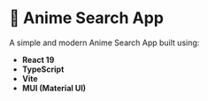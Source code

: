 # 🧩 Anime Search App

A simple and modern Anime Search App built using:

- **React 19**
- **TypeScript**
- **Vite**
- **MUI (Material UI)**